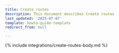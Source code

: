 ```yaml
---
title: Create routes
description: This document describes Create routes
last_updated: '2025-07-07'
template: howto-guide-template
redirect_from: null

---
```


{% include integrations/create-routes-body.md %}
